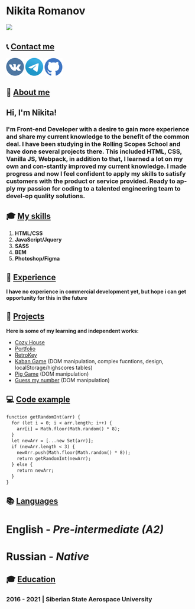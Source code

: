 # Nikita Romanov

[<img src="https://i.imgur.com/CaqwGTg.png" width="400">](https://github.com/acbukka)


## 📞 [Contact me](#Contacts)

[![Vkontakte](/images/md/vk-icon.png)](https://vk.com/acbukka)
[![Telegram](/images/md/tg-icon.png)](https://t.me/romanov99999)
[![Github](/images/md/gh-icon.png)](https://github.com/acbukka)


## 📝 [About me](#About)

## Hi, I'm Nikita!

### I'm Front-end Developer with a desire to gain more experience and share my current knowledge to the benefit of the common deal. I have been studying in the Rolling Scopes School and have done several projects there. This included HTML, CSS, Vanilla JS, Webpack, in addition to that, I learned a lot on my own and con-stantly improved my current knowledge. I made progress and now I feel confident to apply my skills to satisfy customers with the product or service provided. Ready to ap-ply my passion for coding to a talented engineering team to devel-op quality solutions.

## 🎓 [My skills](#Skills)

  1. **HTML/CSS**
  2. **JavaScript/Jquery**
  3. **SASS**
  4. **BEM**
  5. **Photoshop/Figma**

## 👷 [Experience](#Experience)

**I have no experience in commercial development yet, but hope i can get opportunity for this in the future**

## 🔧 [Projects](#Experience)
**Here is some of my learning and independent works:**
- [Cozy House](https://rolling-scopes-school.github.io/acbukka-JSFE2022Q1/shelter/pages/main/)
- [Portfolio](https://rolling-scopes-school.github.io/acbukka-JSFEPRESCHOOL/portfolio/)
- [RetroKey](https://acbukka.github.io/virtual-keyboard/)
- [Kaban Game](https://rolling-scopes-school.github.io/acbukka-JSFEPRESCHOOL/js30-dino/) (DOM manipulation, complex fucntions, design, localStorage/highscores tables)
- [Pig Game](https://acbukka.github.io/PigGame/) (DOM manipulation)
- [Guess my number](https://acbukka.github.io/random-num/) (DOM manipulation)

## 💻 [Code example](#Code)

```
function getRandomInt(arr) {
  for (let i = 0; i < arr.length; i++) {
    arr[i] = Math.floor(Math.random() * 8);
  }
  let newArr = [...new Set(arr)];
  if (newArr.length < 3) {
    newArr.push(Math.floor(Math.random() * 8));
    return getRandomInt(newArr);
  } else {
    return newArr;
  }
}
```

## 📚 [Languages](#English)

# English - *Pre-intermediate (A2)*
# Russian - *Native*


## 🎓 [Education](#Education)

    
###  2016 - 2021 | Siberian State Aerospace University 


